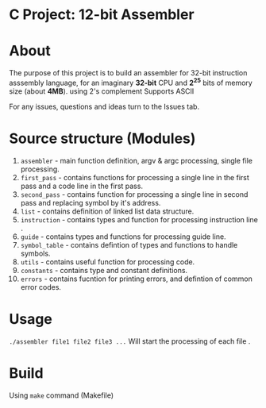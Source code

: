 # C Project: 12-bit Assembler

# About
 The purpose of this project is to build an assembler for 32-bit instruction asssembly language, for an imaginary **32-bit** CPU and **2<sup>25</sup>** bits of memory size (about **4MB**).
 using 2's complement
 Supports ASCII
 
  For any issues, questions and ideas turn to the Issues tab.

# Source structure (Modules)

1. `assembler` - main function definition, argv & argc processing, single file processing.
2. `first_pass` - contains functions for processing a single line in the first pass and a code line in the first pass.
3. `second_pass` - contains function for processing a single line in second pass and replacing symbol by it's address.
4. `list` - contains definition of linked list data structure.
5. `instruction` - contains types and function for processing instruction  line .
6. `guide` - contains types and functions for processing guide line.
7. `symbol_table` - contains defintion of types and functions to handle symbols.
8. `utils` - contains useful function for processing code.
9. `constants` - contains type and constant definitions.
10. `errors` - contains fucntion for printing errors, and defintion of common error codes.

# Usage

`./assembler file1 file2 file3 ...` Will start the processing of each file .

# Build

Using `make` command (Makefile)